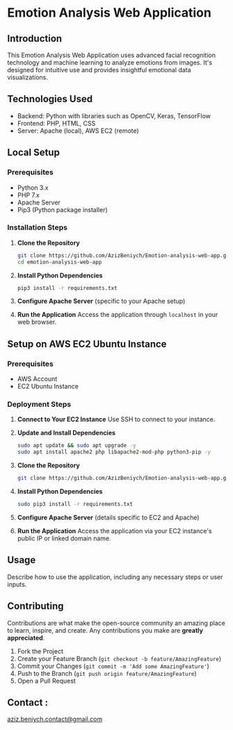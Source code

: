 
# Emotion Analysis Web Application

## Introduction
This Emotion Analysis Web Application uses advanced facial recognition technology and machine learning to analyze emotions from images. It's designed for intuitive use and provides insightful emotional data visualizations.

## Technologies Used
- Backend: Python with libraries such as OpenCV, Keras, TensorFlow
- Frontend: PHP, HTML, CSS
- Server: Apache (local), AWS EC2 (remote)

## Local Setup

### Prerequisites
- Python 3.x
- PHP 7.x
- Apache Server
- Pip3 (Python package installer)

### Installation Steps

1. **Clone the Repository**
   ```bash
   git clone https://github.com/AzizBeniych/Emotion-analysis-web-app.git
   cd emotion-analysis-web-app
   ```

2. **Install Python Dependencies**
   ```bash
   pip3 install -r requirements.txt
   ```

3. **Configure Apache Server** (specific to your Apache setup)

4. **Run the Application**
   Access the application through `localhost` in your web browser.

## Setup on AWS EC2 Ubuntu Instance

### Prerequisites
- AWS Account
- EC2 Ubuntu Instance

### Deployment Steps

1. **Connect to Your EC2 Instance**
   Use SSH to connect to your instance.

2. **Update and Install Dependencies**
   ```bash
   sudo apt update && sudo apt upgrade -y
   sudo apt install apache2 php libapache2-mod-php python3-pip -y
   ```

3. **Clone the Repository**
   ```bash
   git clone https://github.com/AzizBeniych/Emotion-analysis-web-app.git
   ```

4. **Install Python Dependencies**
   ```bash
   sudo pip3 install -r requirements.txt
   ```

5. **Configure Apache Server** (details specific to EC2 and Apache)

6. **Run the Application**
   Access the application via your EC2 instance's public IP or linked domain name.

## Usage

Describe how to use the application, including any necessary steps or user inputs.

## Contributing

Contributions are what make the open-source community an amazing place to learn, inspire, and create. Any contributions you make are **greatly appreciated**.

1. Fork the Project
2. Create your Feature Branch (`git checkout -b feature/AmazingFeature`)
3. Commit your Changes (`git commit -m 'Add some AmazingFeature'`)
4. Push to the Branch (`git push origin feature/AmazingFeature`)
5. Open a Pull Request

## Contact :
aziz.beniych.contact@gmail.com
